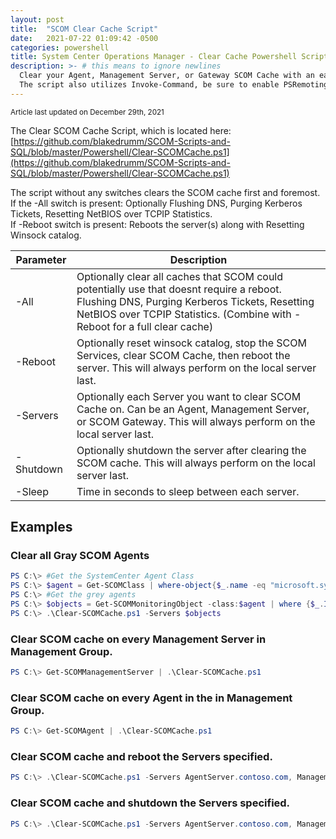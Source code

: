 ```yaml
---
layout: post
title:  "SCOM Clear Cache Script"
date:   2021-07-22 01:09:42 -0500
categories: powershell
title: System Center Operations Manager - Clear Cache Powershell Script
description: >- # this means to ignore newlines
  Clear your Agent, Management Server, or Gateway SCOM Cache with an easy to use Powershell Script!
  The script also utilizes Invoke-Command, be sure to enable PSRemoting to allow you to utilize this script across servers if needed.
---
```

<sub>Article last updated on December 29th, 2021</sub>

  The Clear SCOM Cache Script, which is located here: \
  [https://github.com/blakedrumm/SCOM-Scripts-and-SQL/blob/master/Powershell/Clear-SCOMCache.ps1](https://github.com/blakedrumm/SCOM-Scripts-and-SQL/blob/master/Powershell/Clear-SCOMCache.ps1)

The script without any switches clears the SCOM cache first and foremost. \
If the -All switch is present: Optionally Flushing DNS, Purging Kerberos Tickets, Resetting NetBIOS over TCPIP Statistics. \
If -Reboot switch is present: Reboots the server(s) along with Resetting Winsock catalog.

Parameter | Description |
--- | --- |
-All | Optionally clear all caches that SCOM could potentially use that doesnt require a reboot. Flushing DNS, Purging Kerberos Tickets, Resetting NetBIOS over TCPIP Statistics. (Combine with -Reboot for a full clear cache) |
-Reboot | Optionally reset winsock catalog, stop the SCOM Services, clear SCOM Cache, then reboot the server. This will always perform on the local server last. |
-Servers | Optionally each Server you want to clear SCOM Cache on. Can be an Agent, Management Server, or SCOM Gateway. This will always perform on the local server last. |
-Shutdown | Optionally shutdown the server after clearing the SCOM cache. This will always perform on the local server last. |
-Sleep | Time in seconds to sleep between each server. |



## Examples
### Clear all Gray SCOM Agents
```powershell
PS C:\> #Get the SystemCenter Agent Class
PS C:\>	$agent = Get-SCOMClass | where-object{$_.name -eq "microsoft.systemcenter.agent"}
PS C:\>	#Get the grey agents
PS C:\>	$objects = Get-SCOMMonitoringObject -class:$agent | where {$_.IsAvailable -eq $false}
PS C:\>	.\Clear-SCOMCache.ps1 -Servers $objects
```

### Clear SCOM cache on every Management Server in Management Group.
```powershell
PS C:\> Get-SCOMManagementServer | .\Clear-SCOMCache.ps1
```

### Clear SCOM cache on every Agent in the in Management Group.
```powershell
PS C:\> Get-SCOMAgent | .\Clear-SCOMCache.ps1
```

### Clear SCOM cache and reboot the Servers specified.
```powershell
PS C:\> .\Clear-SCOMCache.ps1 -Servers AgentServer.contoso.com, ManagementServer.contoso.com -Reboot
```

### Clear SCOM cache and shutdown the Servers specified.
```powershell
PS C:\> .\Clear-SCOMCache.ps1 -Servers AgentServer.contoso.com, ManagementServer.contoso.com -Shutdown
```
<!--
Having trouble with Pages? Check out our [documentation](https://docs.github.com/categories/github-pages-basics/) or [contact support](https://support.github.com/contact) and we’ll help you sort it out.
-->
